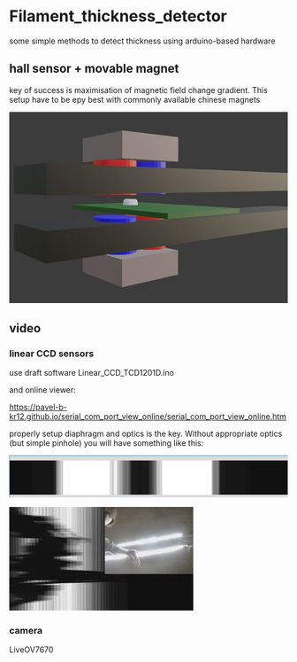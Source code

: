# Filament_thickness_detector

some simple methods to detect thickness using arduino-based hardware

## hall sensor + movable magnet 

key of success is maximisation of magnetic field change gradient. This setup have to be еру best with commonly available chinese magnets 

![hall_sensor_setup](hall_sensor_setup.jpg)


## video

### linear CCD sensors

use draft software Linear_CCD_TCD1201D.ino

and online viewer:

<https://pavel-b-kr12.github.io/serial_com_port_view_online/serial_com_port_view_online.htm>

properly setup diaphragm and optics is the key. Without appropriate optics (but simple pinhole) you will have something like this:

![TCD1201D image](TCD1201D_img1.jpg)

![TCD1201D plot](TCD1201D_img2_plot.jpg)

### camera
LiveOV7670

